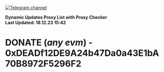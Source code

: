 [![Telegram channel](https://img.shields.io/endpoint?url=https://runkit.io/damiankrawczyk/telegram-badge/branches/master?url=https://t.me/n4z4v0d)](https://t.me/n4z4v0d) 

**Dynamic Updates Proxy List with Proxy Checker**  
**Last Updated: 18.12.23 15:42**

# DONATE (_any evm_) - 0xDEADf12DE9A24b47Da0a43E1bA70B8972F5296F2
